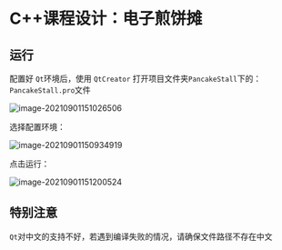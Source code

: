 # C++课程设计：电子煎饼摊



## 运行

配置好 `Qt`环境后，使用 `QtCreator` 打开项目文件夹`PancakeStall`下的：`PancakeStall.pro`文件

![image-20210901151026506](https://gitee.com/nanjingblue/typora-table/raw/master/image-20210901151026506.png)

选择配置环境：

![image-20210901150934919](https://gitee.com/nanjingblue/typora-table/raw/master/image-20210901150934919.png)

点击运行：

![image-20210901151200524](https://gitee.com/nanjingblue/typora-table/raw/master/image-20210901151200524.png)

## 特别注意

`Qt`对中文的支持不好，若遇到编译失败的情况，请确保文件路径不存在中文

